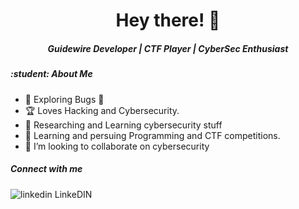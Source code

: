 <h1 align="center">Hey there! 👋 </h1>

<h5 align="center"> Guidewire Developer | CTF Player | CyberSec Enthusiast </h5>

<h5>:student: About Me </h5>

- 🤔 Exploring Bugs :smiling_face_with_tear:
- :trophy: Loves Hacking and Cybersecurity.
- 🔭 Researching and Learning cybersecurity stuff
- 🌱 Learning and persuing Programming and CTF competitions.
- :bicyclist: I’m looking to collaborate on cybersecurity
 
<h5> Connect with me </h5>
<a href="https://www.linkedin.com/in/tanuj-dey/" rel="nofollow noreferrer" style="text-decoration: none;">
    <img src="https://i.stack.imgur.com/gVE0j.png" alt="linkedin"> LinkeDIN
</a>
